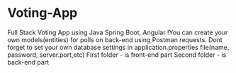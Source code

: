 # Voting-App
Full Stack Voting App using Java Spring Boot, Angular
!You can create your own models(entities) for polls on back-end using Postman requests. Dont forget to set your own database settings in application.properties file(name, password, server.port,etc)
First folder - is front-end part
Second folder - is back-end part
